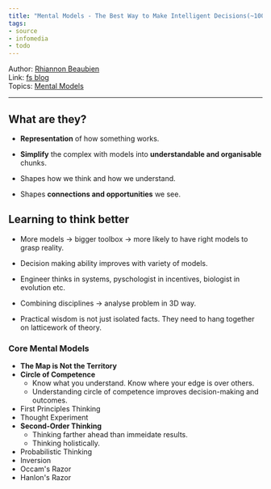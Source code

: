 ```yaml
---
title: "Mental Models - The Best Way to Make Intelligent Decisions(~100 Models Explained)"
tags:
- source
- infomedia
- todo
---
```


Author: [Rhiannon Beaubien](Authors/Rhiannon%20Beaubien.md)  
Link: [fs blog](https://fs.blog/mental-models/)  
Topics: [Mental Models](Topics/Mental%20Models.md)    

---

## What are they?
- **Representation** of how something works.
- **Simplify** the complex with models into **understandable and organisable** chunks.

- Shapes how we think and how we understand.
- Shapes **connections and opportunities** we see.

## Learning to think better
- More models -> bigger toolbox -> more likely to have right models to grasp reality.
- Decision making ability improves with variety of models.

- Engineer thinks in systems, pyschologist in incentives, biologist in evolution etc.
- Combining disciplines -> analyse problem in 3D way.
- Practical wisdom is not just isolated facts. They need to hang together on latticework of theory.

### Core Mental Models
- **The Map is Not the Territory**
- **Circle of Competence**
	- Know what you understand. Know where your edge is over others.
	- Understanding circle of competence improves decision-making and outcomes.
- First Principles Thinking
- Thought Experiment
- **Second-Order Thinking**
	- Thinking farther ahead than immeidate results.
	- Thinking holistically.
- Probabilistic Thinking
- Inversion
- Occam's Razor
- Hanlon's Razor